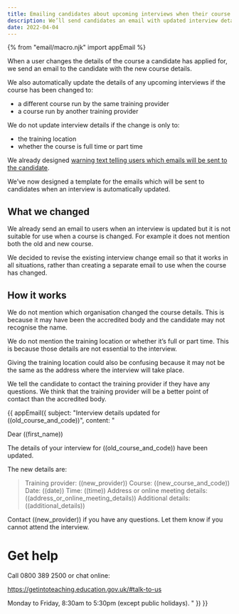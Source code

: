 ```yaml
---
title: Emailing candidates about upcoming interviews when their course is changed
description: We’ll send candidates an email with updated interview details if a user changes the subject or training provider for their course.
date: 2022-04-04
---
```


{% from "email/macro.njk" import appEmail %}

When a user changes the details of the course a candidate has applied for, we send an email to the candidate with the new course details.

We also automatically update the details of any upcoming interviews if the course has been changed to:

- a different course run by the same training provider
- a course run by another training provider

We do not update interview details if the change is only to:

- the training location
- whether the course is full time or part time

We already designed [warning text telling users which emails will be sent to the candidate](/manage-teacher-training-applications/changing-course-when-there-are-upcoming-interviews-or-when-the-training-provider-is-changed/).

We’ve now designed a template for the emails which will be sent to candidates when an interview is automatically updated.

## What we changed

We already send an email to users when an interview is updated but it is not suitable for use when a course is changed. For example it does not mention both the old and new course.

We decided to revise the existing interview change email so that it works in all situations, rather than creating a separate email to use when the course has changed.

## How it works

We do not mention which organisation changed the course details. This is because it may have been the accredited body and the candidate may not recognise the name.

We do not mention the training location or whether it’s full or part time. This is because those details are not essential to the interview.

Giving the training location could also be confusing because it may not be the same as the address where the interview will take place.

We tell the candidate to contact the training provider if they have any questions. We think that the training provider will be a better point of contact than the accredited body.

<!-- markdownlint-disable MD001 MD025 -->

{{ appEmail({
  subject: "Interview details updated for ((old_course_and_code))",
  content: "

Dear ((first_name))

The details of your interview for ((old_course_and_code)) have been updated.

The new details are:

> Training provider: ((new_provider))
> Course: ((new_course_and_code))
> Date: ((date))
> Time: ((time))
> Address or online meeting details: ((address_or_online_meeting_details))
> Additional details: ((additional_details))

Contact ((new_provider)) if you have any questions. Let them know if you cannot attend the interview.

# Get help

Call 0800 389 2500 or chat online:

https://getintoteaching.education.gov.uk/#talk-to-us

Monday to Friday, 8:30am to 5:30pm (except public holidays).
  "
}) }}

<!-- markdownlint-enable MD001 MD025 -->
